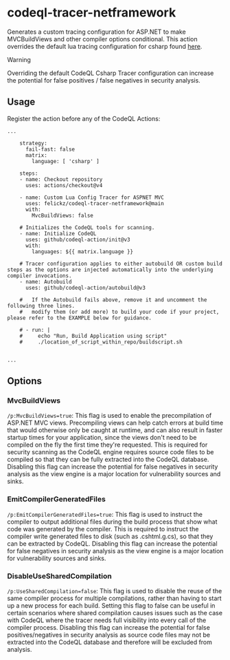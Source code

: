 # codeql-tracer-netframework
Generates a custom tracing configuration for ASP.NET to make MVCBuildViews and other compiler options conditional.  This action overrides the default lua tracing configuration for csharp found [here](https://github.com/github/codeql/blob/7e1dd38623f822046bda8e7d7652cb41f638d417/csharp/tools/tracing-config.lua#L149-L167).

> [!WARNING]
>Overriding the default CodeQL Csharp Tracer configuration can increase the potential for false positives / false negatives in security analysis.

## Usage

Register the action before any of the CodeQL Actions:

```
...

    strategy:
      fail-fast: false
      matrix:
        language: [ 'csharp' ]

    steps:
    - name: Checkout repository
      uses: actions/checkout@v4

    - name: Custom Lua Config Tracer for ASPNET MVC
      uses: felickz/codeql-tracer-netframework@main
      with:
        MvcBuildViews: false

    # Initializes the CodeQL tools for scanning.
    - name: Initialize CodeQL
      uses: github/codeql-action/init@v3
      with:
        languages: ${{ matrix.language }}

    # Tracer configuration applies to either autobuild OR custom build steps as the options are injected automatically into the underlying compiler invocations.
    - name: Autobuild
      uses: github/codeql-action/autobuild@v3

    #   If the Autobuild fails above, remove it and uncomment the following three lines.
    #   modify them (or add more) to build your code if your project, please refer to the EXAMPLE below for guidance.

    # - run: |
    #     echo "Run, Build Application using script"
    #     ./location_of_script_within_repo/buildscript.sh


...

```

## Options

### MvcBuildViews

`/p:MvcBuildViews=true`: This flag is used to enable the precompilation of ASP.NET MVC views. Precompiling views can help catch errors at build time that would otherwise only be caught at runtime, and can also result in faster startup times for your application, since the views don't need to be compiled on the fly the first time they're requested.  This is required for security scanning as the CodeQL engine requires source code files to be compiled so that they can be fully extracted into the CodeQL database.  Disabling this flag can increase the potential for false negatives in security analysis as the view engine is a major location for vulnerability sources and sinks.

### EmitCompilerGeneratedFiles

`/p:EmitCompilerGeneratedFiles=true`: This flag is used to instruct the compiler to output additional files during the build process that show what code was generated by the compiler. This is required to instruct the compiler write generated files to disk (such as .cshtml.g.cs), so that they can be extracted by CodeQL.   Disabling this flag can increase the potential for false negatives in security analysis as the view engine is a major location for vulnerability sources and sinks.

### DisableUseSharedCompilation
`/p:UseSharedCompilation=false`: This flag is used to disable the reuse of the same compiler process for multiple compilations, rather than having to start up a new process for each build. Setting this flag to false can be useful in certain scenarios where shared compilation causes issues such as the case with CodeQL where the tracer needs full visibility into every call of the compiler process.   Disabling this flag can increase the potential for false positives/negatives in security analysis as source code files may not be extracted into the CodeQL database and therefore will be excluded from analysis.



